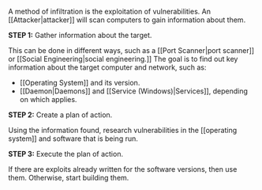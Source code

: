 A method of infiltration is the exploitation of vulnerabilities. An [[Attacker|attacker]] will scan computers to gain information about them.

**STEP 1:**
Gather information about the target.

This can be done in different ways, such as a [[Port Scanner|port scanner]] or [[Social Engineering|social engineering.]] The goal is to find out key information about the target computer and network, such as:
- [[Operating System]] and its version.
- [[Daemon|Daemons]] and [[Service (Windows)|Services]], depending on which applies.

**STEP 2:**
Create a plan of action.

Using the information found, research vulnerabilities in the [[operating system]] and software that is being run.

**STEP 3:**
Execute the plan of action.

If there are exploits already written for the software versions, then use them. Otherwise, start building them.